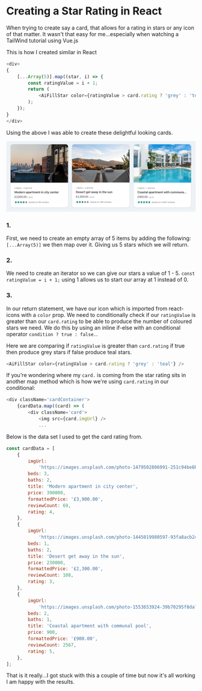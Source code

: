 # Creating a Star Rating in React

When trying to create say a card, that allows for a rating in stars or any icon of that matter. It wasn't that easy for me...especially when watching a TailWind tutorial using Vue.js

This is how I created similar in React

```javascript
<div>
{
    [...Array(5)].map((star, i) => {
        const ratingValue = i + 1;
        return (
            <AiFillStar color={ratingValue > card.rating ? 'grey' : 'teal'} />
        );
    });
}
</div>
```

Using the above I was able to create these delightful looking cards.

![cards](./images/cards.png)

### 1.

First, we need to create an empty array of 5 items by adding the following: `[...Array(5)]` we then map over it. Giving us 5 stars which we will return.

### 2.

We need to create an iterator so we can give our stars a value of 1 - 5. `const ratingValue = i + 1;` using 1 allows us to start our array at 1 instead of 0.

### 3.

In our return statement, we have our icon which is imported from react-icons with a `color` prop. We need to conditionally check if our `ratingValue` is greater than our `card.rating` to be able to produce the number of coloured stars we need. We do this by using an inline if-else with an conditional operator `condition ? true : false.`.

Here we are comparing if `ratingValue` is greater than `card.rating` if true then produce grey stars if false produce teal stars.

```javascript
<AiFillStar color={ratingValue > card.rating ? 'grey' : 'teal'} />
```

If you're wondering where my `card.` is coming from the star rating sits in another map method which is how we're using `card.rating` in our conditional:

```javascript
<div className='cardContainer'>
    {cardData.map((card) => (
        <div className='card'>
            <img src={card.imgUrl} />
            ...

```

Below is the data set I used to get the card rating from.

```javascript
const cardData = [
    {
        imgUrl:
            'https://images.unsplash.com/photo-1479502806991-251c94be6b15?ixlib=rb-1.2.1&ixid=eyJhcHBfaWQiOjEyMDd9&auto=format&fit=crop&w=1350&q=80',
        beds: 3,
        baths: 2,
        title: 'Modern apartment in city center',
        price: 390000,
        formattedPrice: '£3,900.00',
        reviewCount: 69,
        rating: 4,
    },
    {
        imgUrl:
            'https://images.unsplash.com/photo-1445019980597-93fa8acb246c?ixlib=rb-1.2.1&ixid=eyJhcHBfaWQiOjEyMDd9&auto=format&fit=crop&w=1353&q=80',
        beds: 1,
        baths: 2,
        title: 'Desert get away in the sun',
        price: 230000,
        formattedPrice: '£2,300.00',
        reviewCount: 108,
        rating: 3,
    },
    {
        imgUrl:
            'https://images.unsplash.com/photo-1553653924-39b70295f8da?ixlib=rb-1.2.1&ixid=eyJhcHBfaWQiOjEyMDd9&auto=format&fit=crop&w=1350&q=80',
        beds: 2,
        baths: 1,
        title: 'Coastal apartment with communal pool',
        price: 900,
        formattedPrice: '£900.00',
        reviewCount: 2567,
        rating: 5,
    },
];
```

That is it really...I got stuck with this a couple of time but now it's all working I am happy with the results.
